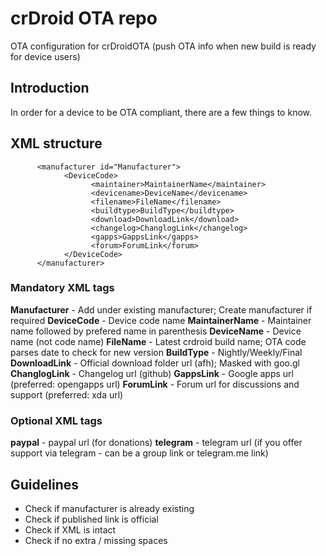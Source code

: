 # crDroid OTA repo
OTA configuration for crDroidOTA (push OTA info when new build is ready for device users)

## Introduction ##
In order for a device to be OTA compliant, there are a few things to know. 

## XML structure ##
```
      <manufacturer id="Manufacturer">
            <DeviceCode>
                  <maintainer>MaintainerName</maintainer>
                  <devicename>DeviceName</devicename>
                  <filename>FileName</filename>
                  <buildtype>BuildType</buildtype>
                  <download>DownloadLink</download>
                  <changelog>ChanglogLink</changelog>
                  <gapps>GappsLink</gapps>
                  <forum>ForumLink</forum>
            </DeviceCode>
      </manufacturer>
```

### Mandatory XML tags ###
**Manufacturer** - Add under existing manufacturer; Create manufacturer if required
**DeviceCode** - Device code name
**MaintainerName** - Maintainer name followed by prefered name in parenthesis
**DeviceName** - Device name (not code name)
**FileName** - Latest crdroid build name; OTA code parses date to check for new version
**BuildType** - Nightly/Weekly/Final
**DownloadLink** - Official download folder url (afh); Masked with goo.gl
**ChanglogLink** - Changelog url (github)
**GappsLink** - Google apps url (preferred: opengapps url)
**ForumLink** - Forum url for discussions and support (preferred: xda url)

### Optional XML tags ###
**paypal** - paypal url (for donations)
**telegram** - telegram url (if you offer support via telegram - can be a group link or telegram.me link)

## Guidelines ##
* Check if manufacturer is already existing
* Check if published link is official
* Check if XML is intact
* Check if no extra / missing spaces

